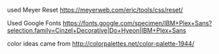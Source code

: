 used Meyer Reset https://meyerweb.com/eric/tools/css/reset/

Used Google Fonts https://fonts.google.com/specimen/IBM+Plex+Sans?selection.family=Cinzel+Decorative|Do+Hyeon|IBM+Plex+Sans

color ideas came from http://colorpalettes.net/color-palette-1944/
